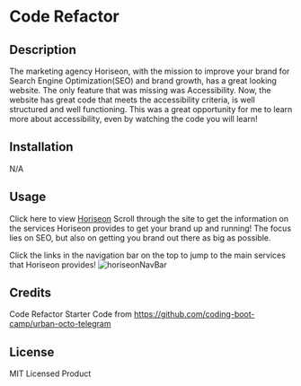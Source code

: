 # Code Refactor

## Description

The marketing agency Horiseon, with the mission to improve your brand for Search Engine Optimization(SEO) and brand growth, has a great looking website. 
The only feature that was missing was Accessibility. Now, the website has great code that meets the accessibility criteria, is well structured and well functioning. 
This was a great opportunity for me to learn more about accessibility, even by watching the code you will learn!

## Installation

N/A

## Usage
Click here to view [Horiseon](https://pythonfabi.github.io/accessibility-challenge-mod-1/)
Scroll through the site to get the information on the services Horiseon provides to get your brand up and running! The focus lies on SEO, but also on getting
you brand out there as big as possible. 

Click the links in the navigation bar on the top to jump to the main services that Horiseon provides!
![horiseonNavBar](https://user-images.githubusercontent.com/129299589/233704836-3005e465-b53c-423a-874c-d0668be77f15.png)

## Credits

Code Refactor Starter Code from https://github.com/coding-boot-camp/urban-octo-telegram 

## License

MIT Licensed Product
